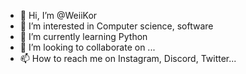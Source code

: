 - 👋 Hi, I’m @WeiiKor
- 👀 I’m interested in Computer science, software 
- 🌱 I’m currently learning Python
- 💞️ I’m looking to collaborate on ...
- 📫 How to reach me on Instagram, Discord, Twitter... 

<!---
WeiiKor/WeiiKor is a ✨ special ✨ repository because its `README.md` (this file) appears on your GitHub profile.
You can click the Preview link to take a look at your changes.
--->
